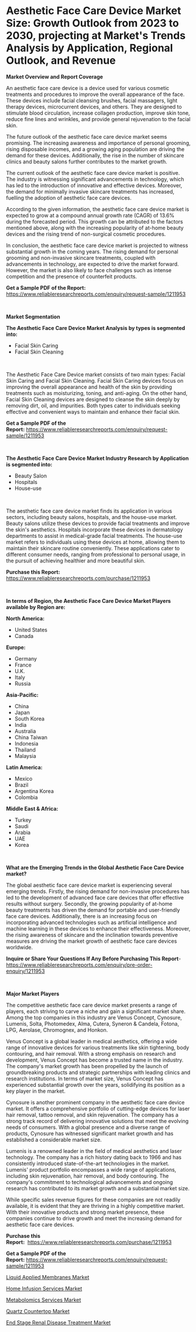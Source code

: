 <p><h1>Aesthetic Face Care Device Market Size: Growth Outlook from 2023 to 2030, projecting at Market's Trends Analysis by Application, Regional Outlook, and Revenue</h1></p><p><strong>Market Overview and Report Coverage</strong></p>
<p><p>An aesthetic face care device is a device used for various cosmetic treatments and procedures to improve the overall appearance of the face. These devices include facial cleansing brushes, facial massagers, light therapy devices, microcurrent devices, and others. They are designed to stimulate blood circulation, increase collagen production, improve skin tone, reduce fine lines and wrinkles, and provide general rejuvenation to the facial skin.</p><p>The future outlook of the aesthetic face care device market seems promising. The increasing awareness and importance of personal grooming, rising disposable incomes, and a growing aging population are driving the demand for these devices. Additionally, the rise in the number of skincare clinics and beauty salons further contributes to the market growth.</p><p>The current outlook of the aesthetic face care device market is positive. The industry is witnessing significant advancements in technology, which has led to the introduction of innovative and effective devices. Moreover, the demand for minimally invasive skincare treatments has increased, fuelling the adoption of aesthetic face care devices.</p><p>According to the given information, the aesthetic face care device market is expected to grow at a compound annual growth rate (CAGR) of 13.6% during the forecasted period. This growth can be attributed to the factors mentioned above, along with the increasing popularity of at-home beauty devices and the rising trend of non-surgical cosmetic procedures.</p><p>In conclusion, the aesthetic face care device market is projected to witness substantial growth in the coming years. The rising demand for personal grooming and non-invasive skincare treatments, coupled with advancements in technology, are expected to drive the market forward. However, the market is also likely to face challenges such as intense competition and the presence of counterfeit products.</p></p>
<p><strong>Get a Sample PDF of the Report:</strong> <a href="https://www.reliableresearchreports.com/enquiry/request-sample/1211953">https://www.reliableresearchreports.com/enquiry/request-sample/1211953</a></p>
<p>&nbsp;</p>
<p><strong>Market Segmentation</strong></p>
<p><strong>The Aesthetic Face Care Device Market Analysis by types is segmented into:</strong></p>
<p><ul><li>Facial Skin Caring</li><li>Facial Skin Cleaning</li></ul></p>
<p>&nbsp;</p>
<p><p>The Aesthetic Face Care Device market consists of two main types: Facial Skin Caring and Facial Skin Cleaning. Facial Skin Caring devices focus on improving the overall appearance and health of the skin by providing treatments such as moisturizing, toning, and anti-aging. On the other hand, Facial Skin Cleaning devices are designed to cleanse the skin deeply by removing dirt, oil, and impurities. Both types cater to individuals seeking effective and convenient ways to maintain and enhance their facial skin.</p></p>
<p><strong>Get a Sample PDF of the Report:</strong>&nbsp;<a href="https://www.reliableresearchreports.com/enquiry/request-sample/1211953">https://www.reliableresearchreports.com/enquiry/request-sample/1211953</a></p>
<p>&nbsp;</p>
<p><strong>The Aesthetic Face Care Device Market Industry Research by Application is segmented into:</strong></p>
<p><ul><li>Beauty Salon</li><li>Hospitals</li><li>House-use</li></ul></p>
<p>&nbsp;</p>
<p><p>The aesthetic face care device market finds its application in various sectors, including beauty salons, hospitals, and the house-use market. Beauty salons utilize these devices to provide facial treatments and improve the skin's aesthetics. Hospitals incorporate these devices in dermatology departments to assist in medical-grade facial treatments. The house-use market refers to individuals using these devices at home, allowing them to maintain their skincare routine conveniently. These applications cater to different consumer needs, ranging from professional to personal usage, in the pursuit of achieving healthier and more beautiful skin.</p></p>
<p><strong>Purchase this Report:</strong>&nbsp; <a href="https://www.reliableresearchreports.com/purchase/1211953">https://www.reliableresearchreports.com/purchase/1211953</a></p>
<p>&nbsp;</p>
<p><strong>In terms of Region, the Aesthetic Face Care Device Market Players available by Region are:</strong></p>
<p>
    <p> <strong> North America: </strong>
        <ul>
            <li>United States</li>
            <li>Canada</li>
        </ul>
        </p> 
    <p> <strong> Europe: </strong>
        <ul>
            <li>Germany</li>
            <li>France</li>
            <li>U.K.</li>
            <li>Italy</li>
            <li>Russia</li>
        </ul>
        </p> 
    <p> <strong> Asia-Pacific: </strong>
        <ul>
            <li>China</li>
            <li>Japan</li>
            <li>South Korea</li>
            <li>India</li>
            <li>Australia</li>
            <li>China Taiwan</li>
            <li>Indonesia</li>
            <li>Thailand</li>
            <li>Malaysia</li>
        </ul>
        </p> 
    <p> <strong> Latin America: </strong>
        <ul>
            <li>Mexico</li>
            <li>Brazil</li>
            <li>Argentina Korea</li>
            <li>Colombia</li>
        </ul>
        </p> 
    <p> <strong> Middle East & Africa: </strong>
        <ul>
            <li>Turkey</li>
            <li>Saudi</li>
            <li>Arabia</li>
            <li>UAE</li>
            <li>Korea</li>
        </ul>
    </p>
    </p>
<p>&nbsp;</p>
<p><strong>What are the Emerging Trends in the Global Aesthetic Face Care Device market?</strong></p>
<p><p>The global aesthetic face care device market is experiencing several emerging trends. Firstly, the rising demand for non-invasive procedures has led to the development of advanced face care devices that offer effective results without surgery. Secondly, the growing popularity of at-home beauty treatments has driven the demand for portable and user-friendly face care devices. Additionally, there is an increasing focus on incorporating advanced technologies such as artificial intelligence and machine learning in these devices to enhance their effectiveness. Moreover, the rising awareness of skincare and the inclination towards preventive measures are driving the market growth of aesthetic face care devices worldwide.</p></p>
<p><strong>Inquire or Share Your Questions If Any Before Purchasing This Report</strong>- <a href="https://www.reliableresearchreports.com/enquiry/pre-order-enquiry/1211953">https://www.reliableresearchreports.com/enquiry/pre-order-enquiry/1211953</a></p>
<p>&nbsp;</p>
<p><strong>Major Market Players</strong></p>
<p><p>The competitive aesthetic face care device market presents a range of players, each striving to carve a niche and gain a significant market share. Among the top companies in this industry are Venus Concept, Cynosure, Lumenis, Solta, Photomedex, Alma, Cutera, Syneron & Candela, Fotona, LPG, Aerolase, Chromognex, and Honkon.</p><p>Venus Concept is a global leader in medical aesthetics, offering a wide range of innovative devices for various treatments like skin tightening, body contouring, and hair removal. With a strong emphasis on research and development, Venus Concept has become a trusted name in the industry. The company's market growth has been propelled by the launch of groundbreaking products and strategic partnerships with leading clinics and research institutions. In terms of market size, Venus Concept has experienced substantial growth over the years, solidifying its position as a key player in the market.</p><p>Cynosure is another prominent company in the aesthetic face care device market. It offers a comprehensive portfolio of cutting-edge devices for laser hair removal, tattoo removal, and skin rejuvenation. The company has a strong track record of delivering innovative solutions that meet the evolving needs of consumers. With a global presence and a diverse range of products, Cynosure has witnessed significant market growth and has established a considerable market size.</p><p>Lumenis is a renowned leader in the field of medical aesthetics and laser technology. The company has a rich history dating back to 1966 and has consistently introduced state-of-the-art technologies in the market. Lumenis' product portfolio encompasses a wide range of applications, including skin rejuvenation, hair removal, and body contouring. The company's commitment to technological advancements and ongoing research has contributed to its market growth and a substantial market size.</p><p>While specific sales revenue figures for these companies are not readily available, it is evident that they are thriving in a highly competitive market. With their innovative products and strong market presence, these companies continue to drive growth and meet the increasing demand for aesthetic face care devices.</p></p>
<p><strong>Purchase this Report:</strong>&nbsp;&nbsp;<a href="https://www.reliableresearchreports.com/purchase/1211953">https://www.reliableresearchreports.com/purchase/1211953</a></p>
<p></p>
<p><strong>Get a Sample PDF of the Report:</strong>&nbsp;<a href="https://www.reliableresearchreports.com/enquiry/request-sample/1211953">https://www.reliableresearchreports.com/enquiry/request-sample/1211953</a></p>
<p><p><a href="https://medium.com/@dennisoliver07/liquid-applied-membranes-market-size-growth-forecast-2023-2030-fd4397f77d09">Liquid Applied Membranes Market</a></p><p><a href="https://www.linkedin.com/pulse/home-infusion-services-market-size-share-global-analysis-nxche/">Home Infusion Services Market</a></p><p><a href="https://www.linkedin.com/pulse/metabolomics-services-market-insights-players-forecast-till-cahpe/">Metabolomics Services Market</a></p><p><a href="https://medium.com/@jamesromero59/quartz-countertop-market-size-growth-forecast-2023-2030-3f7ed3db1ccc">Quartz Countertop Market</a></p><p><a href="https://www.linkedin.com/pulse/end-stage-renal-disease-treatment-market-research-report-unlocks-vem9e/">End Stage Renal Disease Treatment Market</a></p></p>